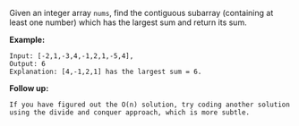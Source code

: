 Given an integer array `nums`, find the contiguous subarray (containing at least one number) which has the largest sum and return its sum.

**Example:**
```
Input: [-2,1,-3,4,-1,2,1,-5,4],
Output: 6
Explanation: [4,-1,2,1] has the largest sum = 6.
```
**Follow up:**
```
If you have figured out the O(n) solution, try coding another solution using the divide and conquer approach, which is more subtle.
```
